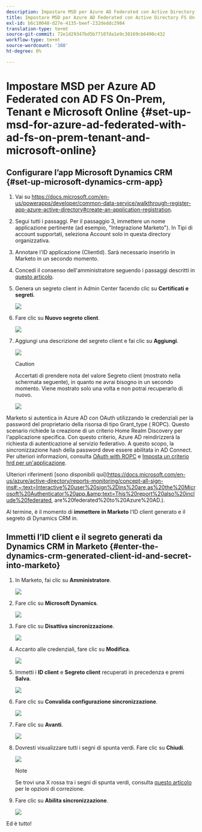 ```yaml
---
description: Impostare MSD per Azure AD Federated con Active Directory FS on-prem, tenant e Microsoft Online - Marketo Docs - Documentazione del prodotto
title: Impostare MSD per Azure AD Federated con Active Directory FS On-Prem, Tenant e Microsoft Online
exl-id: b6c10048-d27e-4135-beef-232deddc2984
translation-type: tm+mt
source-git-commit: 72e1d29347bd5b77107da1e9c30169cb6490c432
workflow-type: tm+mt
source-wordcount: '388'
ht-degree: 0%

---
```


# Impostare MSD per Azure AD Federated con AD FS On-Prem, Tenant e Microsoft Online {#set-up-msd-for-azure-ad-federated-with-ad-fs-on-prem-tenant-and-microsoft-online}

## Configurare l’app Microsoft Dynamics CRM {#set-up-microsoft-dynamics-crm-app}

1. Vai su https://docs.microsoft.com/en-us/powerapps/developer/common-data-service/walkthrough-register-app-azure-active-directory#create-an-application-registration.

1. Segui tutti i passaggi. Per il passaggio 3, immettere un nome applicazione pertinente (ad esempio, &quot;Integrazione Marketo&quot;). In Tipi di account supportati, seleziona Account solo in questa directory organizzativa.

1. Annotare l&#39;ID applicazione (ClientId). Sarà necessario inserirlo in Marketo in un secondo momento.

1. Concedi il consenso dell&#39;amministratore seguendo i passaggi descritti in [questo articolo](/help/marketo/product-docs/crm-sync/microsoft-dynamics-sync/sync-setup/set-up-oauth-authentication-for-dynamics/grant-consent-for-client-id-and-app-registration.md).

1. Genera un segreto client in Admin Center facendo clic su **Certificati e segreti**.

   ![](assets/set-up-msd-for-azure-ad-federated-1.png)

1. Fare clic su **Nuovo segreto client**.

   ![](assets/set-up-msd-for-azure-ad-federated-2.png)

1. Aggiungi una descrizione del segreto client e fai clic su **Aggiungi**.

   ![](assets/set-up-msd-for-azure-ad-federated-3.png)

   >[!CAUTION]
   >
   >Accertati di prendere nota del valore Segreto client (mostrato nella schermata seguente), in quanto ne avrai bisogno in un secondo momento. Viene mostrato solo una volta e non potrai recuperarlo di nuovo.

   ![](assets/set-up-msd-for-azure-ad-federated-4.png)

Marketo si autentica in Azure AD con OAuth utilizzando le credenziali per la password del proprietario della risorsa di tipo Grant_type ( ROPC). Questo scenario richiede la creazione di un criterio Home Realm Discovery per l&#39;applicazione specifica. Con questo criterio, Azure AD reindirizzerà la richiesta di autenticazione al servizio federativo. A questo scopo, la sincronizzazione hash della password deve essere abilitata in AD Connect. Per ulteriori informazioni, consulta [OAuth with ROPC](https://docs.microsoft.com/en-us/azure/active-directory/develop/v2-oauth-ropc) e [Imposta un criterio hrd per un&#39;applicazione](https://docs.microsoft.com/en-us/azure/active-directory/manage-apps/configure-authentication-for-federated-users-portal#example-set-an-hrd-policy-for-an-application).

Ulteriori riferimenti [sono disponibili qui](https://docs.microsoft.com/en-us/azure/active-directory/reports-monitoring/concept-all-sign-ins#:~:text=Interactive%20user%20sign%2Dins%20are,as%20the%20Microsoft%20Authenticator%20app.&amp;text=This%20report%20also%20include%20federated, are%20federated%20to%20Azure%20AD.).

Al termine, è il momento di **immettere in Marketo** l’ID client generato e il segreto di Dynamics CRM in.

## Immetti l’ID client e il segreto generati da Dynamics CRM in Marketo {#enter-the-dynamics-crm-generated-client-id-and-secret-into-marketo}

1. In Marketo, fai clic su **Amministratore**.

   ![](assets/set-up-msd-for-azure-ad-federated-5.png)

1. Fare clic su **Microsoft Dynamics**.

   ![](assets/set-up-msd-for-azure-ad-federated-6.png)

1. Fare clic su **Disattiva sincronizzazione**.

   ![](assets/set-up-msd-for-azure-ad-federated-7.png)

1. Accanto alle credenziali, fare clic su **Modifica**.

   ![](assets/set-up-msd-for-azure-ad-federated-8.png)

1. Immetti i **ID client** e **Segreto client** recuperati in precedenza e premi **Salva**.

   ![](assets/set-up-msd-for-azure-ad-federated-9.png)

1. Fare clic su **Convalida configurazione sincronizzazione**.

   ![](assets/set-up-msd-for-azure-ad-federated-10.png)

1. Fare clic su **Avanti**.

   ![](assets/set-up-msd-for-azure-ad-federated-11.png)

1. Dovresti visualizzare tutti i segni di spunta verdi. Fare clic su **Chiudi**.

   ![](assets/set-up-msd-for-azure-ad-federated-12.png)

   >[!NOTE]
   >
   >Se trovi una X rossa tra i segni di spunta verdi, consulta [questo articolo](/help/marketo/product-docs/crm-sync/microsoft-dynamics-sync/sync-setup/validate-microsoft-dynamics-sync/fix-dynamics-validation-sync-issues.md) per le opzioni di correzione.

1. Fare clic su **Abilita sincronizzazione**.

   ![](assets/set-up-msd-for-azure-ad-federated-13.png)

Ed è tutto!

